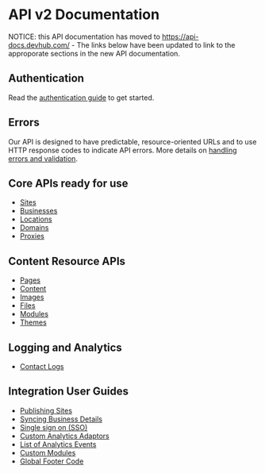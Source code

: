 API v2 Documentation
===

NOTICE: this API documentation has moved to https://api-docs.devhub.com/ - The links below have been updated to link to the approporate sections in the new API documentation.

Authentication
--------------

Read the [authentication guide](https://api-docs.devhub.com/authentication) to get started.

Errors
------

Our API is designed to have predictable, resource-oriented URLs and to use HTTP response codes to indicate API errors. More details on [handling errors and validation](https://api-docs.devhub.com/errors).

Core APIs ready for use
-----------------------

* [Sites](https://api-docs.devhub.com/core-resources/sites)
* [Businesses](https://api-docs.devhub.com/core-resources/businesses)
* [Locations](https://api-docs.devhub.com/core-resources/locations)
* [Domains](https://api-docs.devhub.com/core-resources/domains)
* [Proxies](https://api-docs.devhub.com/core-resources/proxies)


Content Resource APIs
---------------------

* [Pages](https://api-docs.devhub.com/content-resources/pages)
* [Content](https://api-docs.devhub.com/content-resources/content)
* [Images](https://api-docs.devhub.com/content-resources/images)
* [Files](https://api-docs.devhub.com/content-resources/files)
* [Modules](https://api-docs.devhub.com/content-resources/modules)
* [Themes](https://api-docs.devhub.com/content-resources/themes)

Logging and Analytics
-----------------------

* [Contact Logs](https://api-docs.devhub.com/logging-and-analytics/contact-logs)

Integration User Guides
-----------------

* [Publishing Sites](https://github.com/devhub/api/blob/master/guides/publishing-sites.md)
* [Syncing Business Details](https://github.com/devhub/api/blob/master/guides/syncing-business-details.md)
* [Single sign on (SSO)](https://github.com/devhub/api/blob/master/sections/single-sign-on.md)
* [Custom Analytics Adaptors](https://github.com/devhub/api/blob/master/guides/custom-analytics-adaptors.md)
* [List of Analytics Events](https://github.com/devhub/api/blob/master/guides/list-of-events.md)
* [Custom Modules](https://github.com/devhub/api/blob/master/guides/custom-modules.md)
* [Global Footer Code](https://github.com/devhub/api/blob/master/guides/global-footer-code.md)
